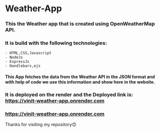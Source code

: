 # Weather-App
### This the Weather app that is created using OpenWeatherMap API.
### It is build with the following technologies:
    - HTML,CSS,Javascript
    - NodeJs
    - ExpressJs
    - Handlebars,ejs
#### This App fetches the data from the Weather API in the JSON format and with help of code we use this information and show here in the website.
### It is deployed on the render and the Deployed link is: https://vinit-weather-app.onrender.com

### https://vinit-weather-app.onrender.com

Thanks for visiting my repository😊
